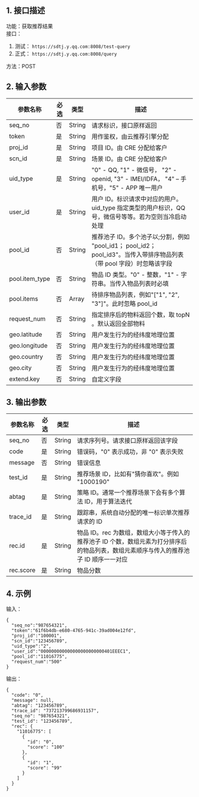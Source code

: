 ## 1. 接口描述

功能：获取推荐结果  
接口：   

1. 测试： `https://sdtj.y.qq.com:8008/test-query`    
2. 正式： `https://sdtj.y.qq.com:8008/query`  

方法：POST  

## 2. 输入参数  
| 参数名称 | 必选 | 类型 | 描述 |        
|---------|---------|--------|------------|  
| seq_no | 否 | String | 请求标识，接口原样返回| 
| token| 是| String| 用作鉴权，由云推荐引擎分配| 
| proj_id| 是| String| 项目 ID。由 CRE 分配给客户| 
| scn_id| 是| String| 场景 ID。由 CRE 分配给客户|
| uid_type| 是| String| "0" - QQ, "1" - 微信号， "2" - openid, "3" - IMEI/IDFA， "4" – 手机号，"5" - APP 唯一用户| 
| user_id| 是| String| 用户 ID。标识请求中对应的用户。uid_type 指定类型的用户标识，QQ 号，微信号等等。若为空则当冷启动处理| 
| pool_id| 否| String| 推荐池子 ID。多个池子以;分割，例如 "pool_id1； pool_id2； pool_id3"。当传入带排序物品列表（带 pool 字段）时忽略该字段|
| pool.item_type| 否| String| 物品 ID 类型。"0" - 整数，"1" - 字符串。当传入物品列表时必填|
| pool.items| 否| Array| 待排序物品列表，例如"["1", "2", "3"]"。此时忽略 pool_id| 
| request_num| 否| String| 指定排序后的物料返回个数，取 topN 。默认返回全部物料| 
| geo.latitude| 否| String| 用户发生行为的经纬度地理位置| 
| geo.longitude| 否| String| 用户发生行为的经纬度地理位置| 
| geo.country| 否| String| 用户发生行为的经纬度地理位置| 
| geo.city| 否| String| 用户发生行为的经纬度地理位置| 
| extend.key| 否| String| 自定义字段| 


## 3. 输出参数
| 参数名称 | 必选 | 类型 | 描述 |        
|---------|---------|--------|------------|  
| seq_no | 否 | String | 请求序列号。请求接口原样返回该字段|         
| code | 是 | String |错误码，"0" 表示成功，非 "0" 表示失败|
| message | 否 | String| 错误信息 |
|test_id|是|String|推荐场景 ID，比如有"猜你喜欢"。例如 "1000190"|
|abtag|是|String|策略 ID。通常一个推荐场景下会有多个算法 ID，用于算法迭代|
|trace_id|是|String|跟踪串，系统自动分配的唯一标识单次推荐请求的 ID|
|rec.id|是|String|物品 ID。rec 为数组，数组大小等于传入的推荐池子 ID 个数，数组元素为打分排序后的物品列表，数组元素顺序与传入的推荐池子 ID 顺序一一对应|
|rec.score|是|String|物品分数|


## 4. 示例

输入： 
```
{
  "seq_no":"987654321",
  "token":"61f6b4db-e680-4765-941c-39ad004e12fd",
  "proj_id":"100001",
  "scn_id":"123456789",
  "uid_type":"2",
  "user_id":"000000000000000000000000401EEEC1",
  "pool_id":"11016775",
  "request_num":"500"
}
```

输出： 
```
{
  "code": "0",
  "message": null,
  "abtag": "123456789",
  "trace_id": "737213799686931157",
  "seq_no": "987654321",
  "test_id": "123456789",
  "rec": {
    "11016775": [
      {
        "id": "0",
        "score": "100"
      },
      {
        "id": "1",
        "score": "99"
      }
    ]
  }
}
```

